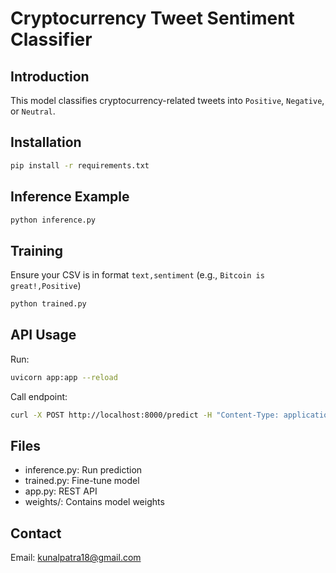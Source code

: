 # Cryptocurrency Tweet Sentiment Classifier

## Introduction
This model classifies cryptocurrency-related tweets into `Positive`, `Negative`, or `Neutral`.

## Installation
```bash
pip install -r requirements.txt
```

## Inference Example
```bash
python inference.py
```

## Training
Ensure your CSV is in format `text,sentiment` (e.g., `Bitcoin is great!,Positive`)
```bash
python trained.py
```

## API Usage
Run:
```bash
uvicorn app:app --reload
```
Call endpoint:
```bash
curl -X POST http://localhost:8000/predict -H "Content-Type: application/json" -d '{"input": "buy the dip"}'
```

## Files
- inference.py: Run prediction
- trained.py: Fine-tune model
- app.py: REST API
- weights/: Contains model weights

## Contact
Email: kunalpatra18@gmail.com
